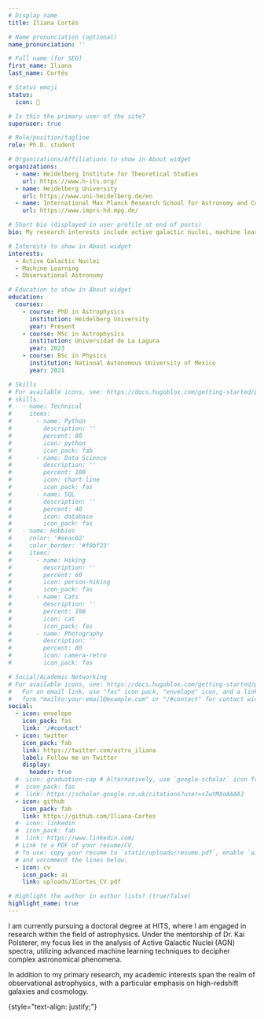 ```yaml
---
# Display name
title: Iliana Cortés

# Name pronunciation (optional)
name_pronunciation: ''

# Full name (for SEO)
first_name: Iliana
last_name: Cortés

# Status emoji
status:
  icon: 🦦

# Is this the primary user of the site?
superuser: true

# Role/position/tagline
role: Ph.D. student

# Organizations/Affiliations to show in About widget
organizations:
  - name: Heidelberg Institute for Theoretical Studies
    url: https://www.h-its.org/
  - name: Heidelberg University
    url: https://www.uni-heidelberg.de/en
  - name: International Max Planck Research School for Astronomy and Cosmic Physics
    url: https://www.imprs-hd.mpg.de/

# Short bio (displayed in user profile at end of posts)
bio: My research interests include active galactic nuclei, machine learning, time domain astronomy, and observational astronomy.

# Interests to show in About widget
interests:
  - Active Galactic Nuclei
  - Machine Learning
  - Observational Astronomy

# Education to show in About widget
education:
  courses:
    - course: PhD in Astrophysics
      institution: Heidelberg University
      year: Present
    - course: MSc in Astrophysics
      institution: Universidad de La Laguna
      year: 2023
    - course: BSc in Physics
      institution: National Autonomous University of Mexico
      year: 2021

# Skills
# For available icons, see: https://docs.hugoblox.com/getting-started/page-builder/#icons
# skills:
#   - name: Technical
#     items:
#       - name: Python
#         description: ''
#         percent: 80
#         icon: python
#         icon_pack: fab
#       - name: Data Science
#         description: ''
#         percent: 100
#         icon: chart-line
#         icon_pack: fas
#       - name: SQL
#         description: ''
#         percent: 40
#         icon: database
#         icon_pack: fas
#   - name: Hobbies
#     color: '#eeac02'
#     color_border: '#f0bf23'
#     items:
#       - name: Hiking
#         description: ''
#         percent: 60
#         icon: person-hiking
#         icon_pack: fas
#       - name: Cats
#         description: ''
#         percent: 100
#         icon: cat
#         icon_pack: fas
#       - name: Photography
#         description: ''
#         percent: 80
#         icon: camera-retro
#         icon_pack: fas

# Social/Academic Networking
# For available icons, see: https://docs.hugoblox.com/getting-started/page-builder/#icons
#   For an email link, use "fas" icon pack, "envelope" icon, and a link in the
#   form "mailto:your-email@example.com" or "/#contact" for contact widget.
social:
  - icon: envelope
    icon_pack: fas
    link: '/#contact'
  - icon: twitter
    icon_pack: fab
    link: https://twitter.com/astro_iliana
    label: Follow me on Twitter
    display:
      header: true
  #- icon: graduation-cap # Alternatively, use `google-scholar` icon from `ai` icon pack
  #  icon_pack: fas
  #  link: https://scholar.google.co.uk/citations?user=sIwtMXoAAAAJ
  - icon: github
    icon_pack: fab
    link: https://github.com/Iliana-Cortes
  #- icon: linkedin
  #  icon_pack: fab
  #  link: https://www.linkedin.com/
  # Link to a PDF of your resume/CV.
  # To use: copy your resume to `static/uploads/resume.pdf`, enable `ai` icons in `params.yaml`,
  # and uncomment the lines below.
  - icon: cv
    icon_pack: ai
    link: uploads/ICortes_CV.pdf

# Highlight the author in author lists? (true/false)
highlight_name: true
---
```


I am currently pursuing a doctoral degree at HITS, where I am engaged in research within the field of astrophysics. Under the mentorship of Dr. Kai Polsterer, my focus lies in the analysis of Active Galactic Nuclei (AGN) spectra, utilizing advanced machine learning techniques to decipher complex astronomical phenomena.

In addition to my primary research, my academic interests span the realm of observational astrophysics, with a particular emphasis on high-redshift galaxies and cosmology.

{style="text-align: justify;"}
